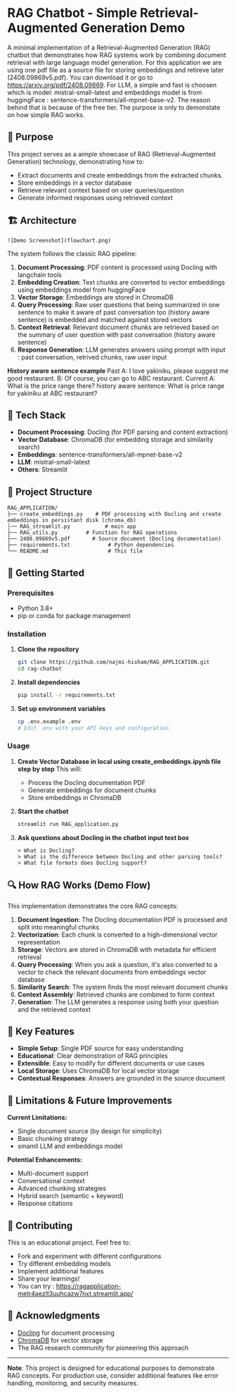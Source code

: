 # RAG Chatbot - Simple Retrieval-Augmented Generation Demo

A minimal implementation of a Retrieval-Augmented Generation (RAG) chatbot that demonstrates how RAG systems work by combining document retrieval with large language model generation. For this application we are using one pdf file as a source file for storing embeddings and retireve later (2408.09869v5.pdf). You can download it or go to https://arxiv.org/pdf/2408.09869. For LLM, a simple and fast is choosen which is model: mistral-small-latest and embeddings model is from huggingFace : sentence-transformers/all-mpnet-base-v2. The reason behind that is because of the free tier. The purpose is only to demonstate on how simple RAG works.

## 🎯 Purpose

This project serves as a aimple showcase of RAG (Retrieval-Augmented Generation) technology, demonstrating how to:
- Extract documents and create embeddings from the extracted chunks.
- Store embeddings in a vector database
- Retrieve relevant context based on user queries/question
- Generate informed responses using retrieved context

## 🏗️ Architecture

```
![Demo Screenshot](flowchart.png)
```

The system follows the classic RAG pipeline:
1. **Document Processing**: PDF content is processed using Docling with langchain tools
2. **Embedding Creation**: Text chunks are converted to vector embeddings using embeddings model from huggingFace
3. **Vector Storage**: Embeddings are stored in ChromaDB
4. **Query Processing**: Raw user questions that being summarized in one sentence to make it aware of past conversation too (history aware sentence) is embedded and matched against stored vectors
5. **Context Retrieval**: Relevant document chunks are retrieved based on the summary of user question with past conversation (history aware sentence)
6. **Response Generation**: LLM generates answers using prompt with input : past conversation, retrived chunks, raw user input

**History aware sentence example**
Past
A: I love yakiniku, please suggest me good restaurant.
B: Of course, you can go to ABC restaurant.
Current
A: What is the price range there?
history aware sentence: What is price range for yakiniku at ABC restaurant?

## 🔧 Tech Stack

- **Document Processing**: Docling (for PDF parsing and content extraction)
- **Vector Database**: ChromaDB (for embedding storage and similarity search)
- **Embeddings**: sentence-transformers/all-mpnet-base-v2
- **LLM**: mistral-small-latest
- **Others**: Streamlit

## 📁 Project Structure

```
RAG_APPLICATION/
├── create_embeddings.py    # PDF processing with Docling and create embeddings in persistant disk (chroma_db)
│── RAG_streamlit.py           # main app
├── RAG_utils.py         # Function for RAG operations
├── 2408.09869v5.pdf       # Source document (Docling documentation)
├── requirements.txt            # Python dependencies
└── README.md                   # This file
```

## 🚀 Getting Started

### Prerequisites

- Python 3.8+
- pip or conda for package management

### Installation

1. **Clone the repository**
   ```bash
   git clone https://github.com/najmi-hisham/RAG_APPLICATION.git
   cd rag-chatbot
   ```

2. **Install dependencies**
   ```bash
   pip install -r requirements.txt
   ```

3. **Set up environment variables**
   ```bash
   cp .env.example .env
   # Edit .env with your API keys and configuration
   ```

### Usage

1. **Create Vector Database in local using create_embeddings.ipynb file step by step**
   This will:
   - Process the Docling documentation PDF
   - Generate embeddings for document chunks
   - Store embeddings in ChromaDB

2. **Start the chatbot**
   ```bash
   streamlit run RAG_application.py
   ```

3. **Ask questions about Docling in the chatbot input text box**
   ```
   > What is Docling?
   > What is the difference between Docling and other parsing tools?
   > What file formats does Docling support?
   ```

## 🔍 How RAG Works (Demo Flow)

This implementation demonstrates the core RAG concepts:

1. **Document Ingestion**: The Docling documentation PDF is processed and split into meaningful chunks
2. **Vectorization**: Each chunk is converted to a high-dimensional vector representation
3. **Storage**: Vectors are stored in ChromaDB with metadata for efficient retrieval
4. **Query Processing**: When you ask a question, it's also converted to a vector to check the relevant documents from embeddings vector database
5. **Similarity Search**: The system finds the most relevant document chunks
6. **Context Assembly**: Retrieved chunks are combined to form context
7. **Generation**: The LLM generates a response using both your question and the retrieved context

## 🎯 Key Features

- **Simple Setup**: Single PDF source for easy understanding
- **Educational**: Clear demonstration of RAG principles
- **Extensible**: Easy to modify for different documents or use cases
- **Local Storage**: Uses ChromaDB for local vector storage
- **Contextual Responses**: Answers are grounded in the source document

## 🔄 Limitations & Future Improvements

**Current Limitations:**
- Single document source (by design for simplicity)
- Basic chunking strategy
- smamll LLM and embeddings model

**Potential Enhancements:**
- Multi-document support
- Conversational context
- Advanced chunking strategies
- Hybrid search (semantic + keyword)
- Response citations

## 🤝 Contributing

This is an educational project. Feel free to:
- Fork and experiment with different configurations
- Try different embedding models
- Implement additional features
- Share your learnings!
- You can try : https://ragapplication-metr4aezlt3uuhcazw7nxt.streamlit.app/



## 🙏 Acknowledgments

- [Docling](https://github.com/DS4SD/docling) for document processing
- [ChromaDB](https://www.trychroma.com/) for vector storage
- The RAG research community for pioneering this approach

---

**Note**: This project is designed for educational purposes to demonstrate RAG concepts. For production use, consider additional features like error handling, monitoring, and security measures.
